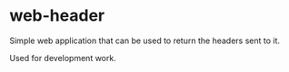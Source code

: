 # web-header

Simple web application that can be used to return the headers sent to it.

Used for development work.
